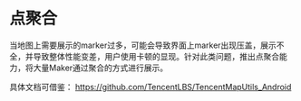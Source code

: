 # 点聚合

当地图上需要展示的marker过多，可能会导致界面上marker出现压盖，展示不全，并导致整体性能变差，用户使用卡顿的显现。针对此类问题，推出点聚合能力，将大量Maker通过聚合的方式进行展示。

具体文档可借鉴：
https://github.com/TencentLBS/TencentMapUtils_Android

